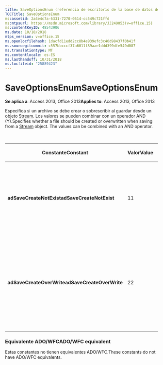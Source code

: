 ```yaml
---
title: SaveOptionsEnum (referencia de escritorio de la base de datos de Access)
TOCTitle: SaveOptionsEnum
ms:assetid: 2a4e4c7a-6331-7270-0514-cc549c721ffd
ms:mtpsurl: https://msdn.microsoft.com/library/JJ249053(v=office.15)
ms:contentKeyID: 48543906
ms.date: 10/18/2018
mtps_version: v=office.15
ms.openlocfilehash: 1dacfd11edd2cc8b4e939efc3c40d98437f0b41f
ms.sourcegitcommit: c557bbcccf37a6011f89aae1ddd399dfe549d087
ms.translationtype: MT
ms.contentlocale: es-ES
ms.lasthandoff: 10/31/2018
ms.locfileid: "25889423"
---
```

# <a name="saveoptionsenum"></a><span data-ttu-id="12766-102">SaveOptionsEnum</span><span class="sxs-lookup"><span data-stu-id="12766-102">SaveOptionsEnum</span></span>

<span data-ttu-id="12766-103">**Se aplica a**: Access 2013, Office 2013</span><span class="sxs-lookup"><span data-stu-id="12766-103">**Applies to**: Access 2013, Office 2013</span></span>

<span data-ttu-id="12766-p101">Especifica si un archivo se debe crear o sobrescribir al guardar desde un objeto [Stream](stream-object-ado.md). Los valores se pueden combinar con un operador AND (Y).</span><span class="sxs-lookup"><span data-stu-id="12766-p101">Specifies whether a file should be created or overwritten when saving from a [Stream](stream-object-ado.md) object. The values can be combined with an AND operator.</span></span>

<br/>

<table>
<colgroup>
<col style="width: 33%" />
<col style="width: 33%" />
<col style="width: 33%" />
</colgroup>
<thead>
<tr class="header">
<th><p><span data-ttu-id="12766-106">Constante</span><span class="sxs-lookup"><span data-stu-id="12766-106">Constant</span></span></p></th>
<th><p><span data-ttu-id="12766-107">Valor</span><span class="sxs-lookup"><span data-stu-id="12766-107">Value</span></span></p></th>
<th><p><span data-ttu-id="12766-108">Descripción</span><span class="sxs-lookup"><span data-stu-id="12766-108">Description</span></span></p></th>
</tr>
</thead>
<tbody>
<tr class="odd">
<td><p><span data-ttu-id="12766-109"><strong>adSaveCreateNotExist</strong></span><span class="sxs-lookup"><span data-stu-id="12766-109"><strong>adSaveCreateNotExist</strong></span></span></p></td>
<td><p><span data-ttu-id="12766-110">1</span><span class="sxs-lookup"><span data-stu-id="12766-110">1</span></span></p></td>
<td><p><span data-ttu-id="12766-p102">Valor predeterminado. Crea un archivo nuevo si el archivo especificado por el parámetro <em>FileName</em> aún no existe.</span><span class="sxs-lookup"><span data-stu-id="12766-p102">Default. Creates a new file if the file specified by the <em>FileName</em> parameter does not already exist.</span></span></p></td>
</tr>
<tr class="even">
<td><p><span data-ttu-id="12766-113"><strong>adSaveCreateOverWrite</strong></span><span class="sxs-lookup"><span data-stu-id="12766-113"><strong>adSaveCreateOverWrite</strong></span></span></p></td>
<td><p><span data-ttu-id="12766-114">2</span><span class="sxs-lookup"><span data-stu-id="12766-114">2</span></span></p></td>
<td><p><span data-ttu-id="12766-115">Si el archivo especificado por el parámetro <em>FileName</em> ya existe, se sobrescribe el archivo con los datos del objeto <strong>Stream</strong> actualmente abierto.</span><span class="sxs-lookup"><span data-stu-id="12766-115">Overwrites the file with the data from the currently open <strong>Stream</strong> object, if the file specified by the <em>Filename</em> parameter already exists.</span></span></p></td>
</tr>
</tbody>
</table>


### <a name="adowfc-equivalent"></a><span data-ttu-id="12766-116">Equivalente ADO/WFC</span><span class="sxs-lookup"><span data-stu-id="12766-116">ADO/WFC equivalent</span></span>

<span data-ttu-id="12766-117">Estas constantes no tienen equivalentes ADO/WFC.</span><span class="sxs-lookup"><span data-stu-id="12766-117">These constants do not have ADO/WFC equivalents.</span></span>

